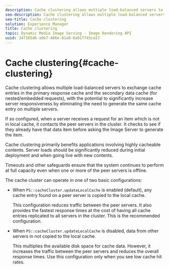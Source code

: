 ```yaml
---
description: Cache clustering allows multiple load-balanced servers to exchange cache entries in the primary response cache and the secondary data cache (for nested/embedded requests), with the potential to significantly increase server responsiveness by eliminating the need to generate the same cache entry on multiple servers.
seo-description: Cache clustering allows multiple load-balanced servers to exchange cache entries in the primary response cache and the secondary data cache (for nested/embedded requests), with the potential to significantly increase server responsiveness by eliminating the need to generate the same cache entry on multiple servers.
seo-title: Cache clustering
solution: Experience Manager
title: Cache clustering
topic: Dynamic Media Image Serving - Image Rendering API
uuid: 347165d6-a9e7-406e-81a8-8a91f745ce27
---
```


# Cache clustering{#cache-clustering}

Cache clustering allows multiple load-balanced servers to exchange cache entries in the primary response cache and the secondary data cache (for nested/embedded requests), with the potential to significantly increase server responsiveness by eliminating the need to generate the same cache entry on multiple servers.

If so configured, when a server receives a request for an item which is not in local cache, it contacts the peer servers in the cluster. It checks to see if they already have that data item before asking the Image Server to generate the item.

Cache clustering primarily benefits applications involving highly cacheable contents. Server loads should be significantly reduced during initial deployment and when going live with new contents.

Timeouts and other safeguards ensure that the system continues to perform at full capacity even when one or more of the peer servers is offline.

The cache cluster can operate in one of two basic configurations:

* When `PS::cacheCluster.updateLocalCache` is enabled (default), any cache entry found on a peer server is copied to the local cache.

  This configuration reduces traffic between the peer servers. It also provides the fastest response times at the cost of having all cache entries replicated to all servers in the cluster. This is the recommended configuration. 

* When `PS::cacheCluster.updateLocalCache` is disabled, data from other servers in not copied to the local cache.

  This multiplies the available disk space for cache data. However, it increases the traffic between the peer servers and reduces the overall response times. Use this configuration only when you see low cache hit rates.

